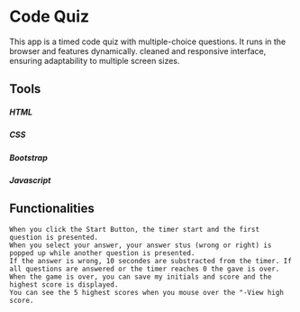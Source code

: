 # Code Quiz

This app is a timed code quiz with multiple-choice questions. It runs in the browser and features dynamically. cleaned and  responsive interface, ensuring adaptability to multiple screen sizes.

## Tools

##### HTML
##### CSS
##### Bootstrap
##### Javascript

## Functionalities

```
When you click the Start Button, the timer start and the first question is presented.
When you select your answer, your answer stus (wrong or right) is popped up while another question is presented. 
If the answer is wrong, 10 secondes are substracted from the timer. If all questions are answered or the timer reaches 0 the gave is over.
When the game is over, you can save my initials and score and the highest score is displayed. 
You can see the 5 highest scores when you mouse over the "-View high score.
